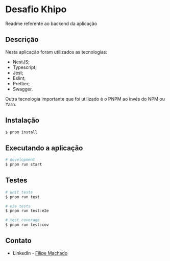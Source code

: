 # Desafio Khipo

Readme referente ao backend da aplicação

## Descrição

Nesta aplicação foram utilizados as tecnologias:

- NestJS;
- Typescript;
- Jest;
- Eslint;
- Prettier;
- Swagger.

Outra tecnologia importante que foi utilizado é o PNPM ao invés do NPM ou Yarn.

## Instalação

```bash
$ pnpm install
```

## Executando a aplicação

```bash
# development
$ pnpm run start
```

## Testes

```bash
# unit tests
$ pnpm run test

# e2e tests
$ pnpm run test:e2e

# test coverage
$ pnpm run test:cov
```


## Contato

- LinkedIn - [Filipe Machado](https://www.linkedin.com/in/axfilipe/)
